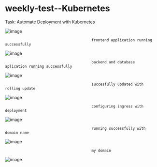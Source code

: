 # weekly-test--Kubernetes
Task: Automate Deployment with Kubernetes


![image](https://github.com/kannancloud001/weekly-test--Kubernetes/assets/129275611/6f80b221-f180-4f8d-8a45-982c6fbb0006)



                                            frontend application running successfully

![image](https://github.com/kannancloud001/weekly-test--Kubernetes/assets/129275611/f62e5a1d-943c-4b96-acae-f1c79f51240e)




                                            backend and database aplication running successfully


![image](https://github.com/kannancloud001/weekly-test--Kubernetes/assets/129275611/91e3df9e-0744-4b7e-a534-3df7782a3fca)


                                            succesfully updated with rolling update


![image](https://github.com/kannancloud001/weekly-test--Kubernetes/assets/129275611/5807e25f-44ba-4a84-bb1f-4b74d08a718c)



                                            configuring ingress with deployment


![image](https://github.com/kannancloud001/weekly-test--Kubernetes/assets/129275611/30a8e50e-5c03-4092-bfd2-a426f5d2ede2)



                                            running successfully with domain name


![image](https://github.com/kannancloud001/weekly-test--Kubernetes/assets/129275611/40065654-cc57-4ca6-ae9a-89f073823a82)



                                            my domain 

![image](https://github.com/kannancloud001/weekly-test--Kubernetes/assets/129275611/7086d6ed-046f-4172-adf3-1860a8f7d548)

                                            
